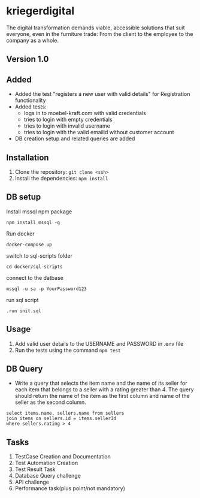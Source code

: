 # kriegerdigital

The digital transformation demands viable, accessible solutions that suit everyone, even in the furniture trade: From the client to the employee to the company as a whole.

## Version 1.0

## Added

- Added the test "registers a new user with valid details" for Registration functionality
- Added tests:
  - logs in to moebel-kraft.com with valid credentials
  - tries to login with empty credentials
  - tries to login with invalid username
  - tries to login with the valid emailid without customer account
- DB creation setup and related queries are added

## Installation

1. Clone the repository: `git clone <ssh>`
2. Install the dependencies: `npm install`

## DB setup

Install mssql npm package

```
npm install mssql -g

```
Run docker

```
docker-compose up

```
switch to sql-scripts folder

```
cd docker/sql-scripts
```

connect to the datbase
```
mssql -u sa -p YourPassword123
```
run sql script

```
.run init.sql

```

## Usage

1. Add valid user details to the USERNAME and PASSWORD in .env file
2. Run the tests using the command `npm test`

## DB Query
- Write a query that selects the item name and the name of its seller for each item that
   belongs to a seller with a rating greater than 4. The query should return the name of the
   item as the first column and name of the seller as the second column.

```
select items.name, sellers.name from sellers
join items on sellers.id = items.sellerId
where sellers.rating > 4

```

## Tasks

1. TestCase Creation and Documentation
2. Test Automation Creation
3. Test Result Task
4. Database Query challenge
5. API challenge
6. Performance task(plus point/not mandatory)
